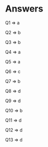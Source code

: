 
# Answers

Q1 =>  a

Q2 =>  b

Q3 => b

Q4 => a

Q5 => a

Q6 => c

Q7 => b

Q8 => d

Q9 => d

Q10 => b

Q11 => d

Q12 => d

Q13 => d